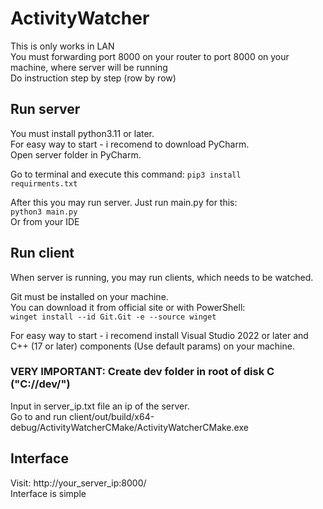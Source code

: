 # ActivityWatcher
This is only works in LAN  
You must forwarding port 8000 on your router to port 8000 on your machine, where server will be running  
Do instruction step by step (row by row)  
  
## Run server
You must install python3.11 or later.  
For easy way to start - i recomend to download PyCharm.  
Open server folder in PyCharm.  
  
Go to terminal and execute this command:
<code>pip3 install requirments.txt</code>   
  
After this you may run server. Just run main.py for this:  
<code>python3 main.py</code>  
Or from your IDE  
  
## Run client
When server is running, you may run clients, which needs to be watched.  
  
Git must be installed on your machine.  
You can download it from official site or with PowerShell:  
<code>winget install --id Git.Git -e --source winget</code>  
  
For easy way to start - i recomend install Visual Studio 2022 or later and C++ (17 or later) components (Use default params) on your machine.  
### VERY IMPORTANT: Create dev folder in root of disk C ("C://dev/")   
  
Input in server_ip.txt file an ip of the server.  
Go to and run client/out/build/x64-debug/ActivityWatcherCMake/ActivityWatcherCMake.exe  
  
## Interface
Visit: http://your_server_ip:8000/  
Interface is simple
